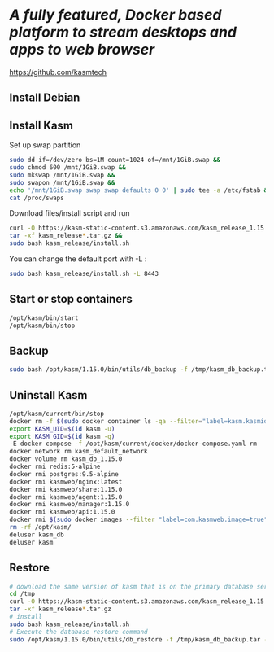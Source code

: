 # *A fully featured, Docker based platform to stream desktops and apps to web browser*
https://github.com/kasmtech
## Install Debian
## Install Kasm
Set up swap partition
```sh
sudo dd if=/dev/zero bs=1M count=1024 of=/mnt/1GiB.swap &&
sudo chmod 600 /mnt/1GiB.swap &&
sudo mkswap /mnt/1GiB.swap &&
sudo swapon /mnt/1GiB.swap &&
echo '/mnt/1GiB.swap swap swap defaults 0 0' | sudo tee -a /etc/fstab &&
cat /proc/swaps
```
Download files/install script and run
```sh
curl -O https://kasm-static-content.s3.amazonaws.com/kasm_release_1.15.0.06fdc8.tar.gz &&
tar -xf kasm_release*.tar.gz &&
sudo bash kasm_release/install.sh
```
You can change the default port with -L :
```sh
sudo bash kasm_release/install.sh -L 8443
```
## Start or stop containers
```sh
/opt/kasm/bin/start
/opt/kasm/bin/stop
```
## Backup
```sh
sudo bash /opt/kasm/1.15.0/bin/utils/db_backup -f /tmp/kasm_db_backup.tar -p /opt/kasm/1.15.0/
```
## Uninstall Kasm
```sh
/opt/kasm/current/bin/stop
docker rm -f $(sudo docker container ls -qa --filter="label=kasm.kasmid")
export KASM_UID=$(id kasm -u)
export KASM_GID=$(id kasm -g)
-E docker compose -f /opt/kasm/current/docker/docker-compose.yaml rm
docker network rm kasm_default_network
docker volume rm kasm_db_1.15.0
docker rmi redis:5-alpine
docker rmi postgres:9.5-alpine
docker rmi kasmweb/nginx:latest
docker rmi kasmweb/share:1.15.0
docker rmi kasmweb/agent:1.15.0
docker rmi kasmweb/manager:1.15.0
docker rmi kasmweb/api:1.15.0
docker rmi $(sudo docker images --filter "label=com.kasmweb.image=true" -q)
rm -rf /opt/kasm/
deluser kasm_db
deluser kasm
```
## Restore
```sh
# download the same version of kasm that is on the primary database server and unpack it
cd /tmp
curl -O https://kasm-static-content.s3.amazonaws.com/kasm_release_1.15.0.06fdc8.tar.gz
tar -xf kasm_release*.tar.gz
# install
sudo bash kasm_release/install.sh
# Execute the database restore command
sudo /opt/kasm/1.15.0/bin/utils/db_restore -f /tmp/kasm_db_backup.tar -p  /opt/kasm/1.15.0
```
